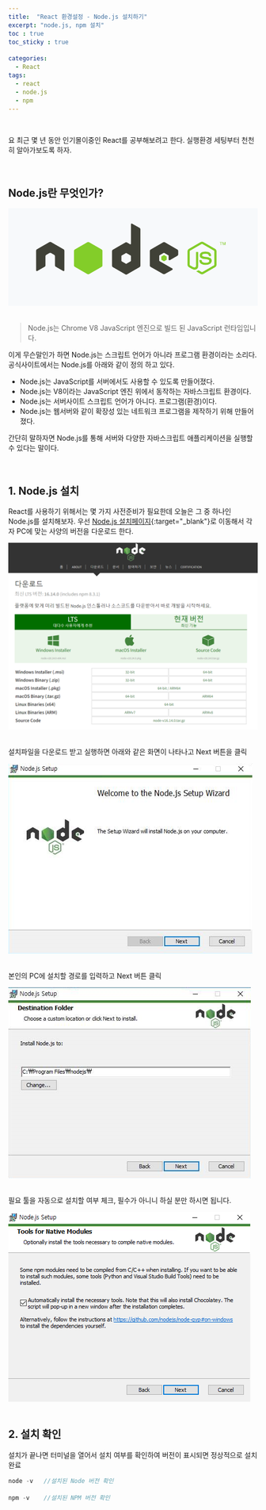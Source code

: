 ```yaml
---
title:  "React 환경설정 - Node.js 설치하기"
excerpt: "node.js, npm 설치"
toc : true
toc_sticky : true

categories:
  - React
tags: 
  - react
  - node.js
  - npm
---
```



<br/>

요 최근 몇 년 동안 인기몰이중인 React를 공부해보려고 한다. 실행환경 세팅부터 천천히 알아가보도록 하자.

<br/>

## Node.js란 무엇인가?

<img src="/assets/images/node.PNG"><br/><br/>

> Node.js는 Chrome V8 JavaScript 엔진으로 빌드 된 JavaScript 런타임입니다.

이게 무슨말인가 하면 Node.js는 스크립트 언어가 아니라 프로그램 환경이라는 소리다.
공식사이트에서는 Node.js를 아래와 같이 정의 하고 있다.

- Node.js는 JavaScript를 서버에서도 사용할 수 있도록 만들어졌다.
- Node.js는 V8이라는 JavaScript 엔진 위에서 동작하는 자바스크립트 환경이다.
- Node.js는 서버사이트 스크립트 언어가 아니다. 프로그램(환경)이다.
- Node.js는 웹서버와 같이 확장성 있는 네트워크 프로그램을 제작하기 위해 만들어졌다.

간단히 말하자면 Node.js를 통해 서버와 다양한 자바스크립트 애플리케이션을 실행할 수 있다는 말이다.

<br/>


## 1. Node.js 설치

React를 사용하기 위해서는 몇 가지 사전준비가 필요한데 오늘은 그 중 하나인 Node.js를 설치해보자.
우선 [Node.js 설치페이지](https://nodejs.org/ko/){:target="_blank"}로 이동해서 각자 PC에 맞는 사양의 버전을 다운로드 한다.

<img src="/assets/images/node_install_page.PNG"><br/><br/>


설치파일을 다운로드 받고 실행하면 아래와 같은 화면이 나타나고 Next 버튼을 클릭

<img src="/assets/images/node_install_1.PNG"><br/><br/>


본인의 PC에 설치할 경로를 입력하고 Next 버튼 클릭


<img src="/assets/images/node_install_2.PNG"><br/><br/>

필요 툴을 자동으로 설치할 여부 체크, 필수가 아니니 하실 분만 하시면 됩니다.

<img src="/assets/images/node_install_3.PNG"><br/><br/>



## 2. 설치 확인

설치가 끝나면 터미널을 열어서 설치 여부를 확인하여 버전이 표시되면 정상적으로 설치 완료


```kotlin
node -v   //설치된 Node 버전 확인

npm -v    //설치된 NPM 버전 확인
```









